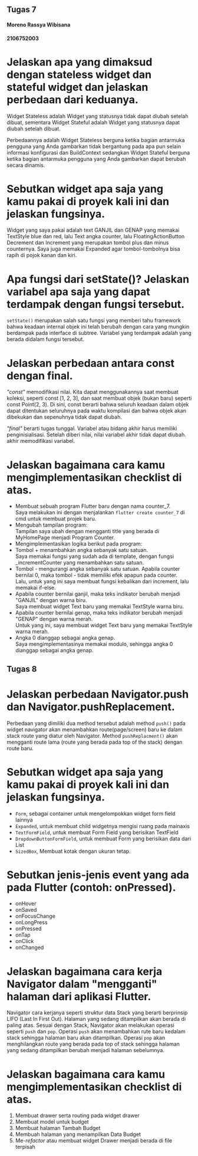## Tugas 7
#### Moreno Rassya Wibisana
#### 2106752003
 
# Jelaskan apa yang dimaksud dengan stateless widget dan stateful widget dan jelaskan perbedaan dari keduanya.

Widget Stateless adalah Widget yang statusnya tidak dapat diubah setelah dibuat, sementara Widget Stateful adalah Widget yang statusnya dapat diubah setelah dibuat.

Perbedaannya adalah Widget Stateless berguna ketika bagian antarmuka pengguna yang Anda gambarkan tidak bergantung pada apa pun selain informasi konfigurasi dan BuildContext sedangkan Widget Stateful berguna ketika bagian antarmuka pengguna yang Anda gambarkan dapat berubah secara dinamis.

# Sebutkan widget apa saja yang kamu pakai di proyek kali ini dan jelaskan fungsinya.
Widget yang saya pakai adalah text GANJIL dan GENAP yang memakai TextStyle blue dan red, lalu Text angka counter, lalu FloatingActionButton Decrement dan Increment yang merupakan tombol plus dan minus counternya. Saya juga memakai Expanded agar tombol-tombolnya bisa rapih di pojok kanan dan kiri.

# Apa fungsi dari setState()? Jelaskan variabel apa saja yang dapat terdampak dengan fungsi tersebut.
`setState()` merupakan salah satu fungsi yang memberi tahu framework bahwa keadaan internal objek ini telah berubah dengan cara yang mungkin berdampak pada interface di subtree. Variabel yang terdampak adalah yang berada didalam fungsi tersebut.

# Jelaskan perbedaan antara const dengan final.
_"const"_ memodifikasi nilai. Kita dapat menggunakannya saat membuat koleksi, seperti const [1, 2, 3], dan saat membuat objek (bukan baru) seperti const Point(2, 3). Di sini, const berarti bahwa seluruh keadaan dalam objek dapat ditentukan seluruhnya pada waktu kompilasi dan bahwa objek akan dibekukan dan sepenuhnya tidak dapat diubah.

_"final"_ berarti tugas tunggal. Variabel atau bidang akhir harus memiliki penginisialisasi. Setelah diberi nilai, nilai variabel akhir tidak dapat diubah. akhir memodifikasi variabel.

# Jelaskan bagaimana cara kamu mengimplementasikan checklist di atas.
- Membuat sebuah program Flutter baru dengan nama counter_7.
<br /> Saya melakukan ini dengan menjalankan `flutter create counter_7` di cmd untuk membuat projek baru.
- Mengubah tampilan program:
<br /> Tampilan saya ubah dengan mengganti title yang berada di MyHomePage menjadi Program Counter.
- Mengimplementasikan logika berikut pada program:
- Tombol + menambahkan angka sebanyak satu satuan.
<br /> Saya memakai fungsi yang sudah ada di template, dengan fungsi _incrementCounter yang menambahkan satu satuan.
- Tombol - mengurangi angka sebanyak satu satuan. Apabila counter bernilai 0, maka tombol - tidak memiliki efek apapun pada counter.
<br /> Lalu, untuk yang ini saya membuat fungsi kebalikan dari increment, lalu memakai if-else.
- Apabila counter bernilai ganjil, maka teks indikator berubah menjadi "GANJIL" dengan warna biru.
<br />Saya membuat widget Text baru yang memakai TextStyle warna biru.
- Apabila counter bernilai genap, maka teks indikator berubah menjadi "GENAP" dengan warna merah.
<br /> Untuk yang ini, saya membuat widget Text baru yang memakai TextStyle warna merah.
- Angka 0 dianggap sebagai angka genap.
<br /> Saya mengimplementasinya memakai modulo, sehingga angka 0 dianggap sebagai angka genap.

## Tugas 8

# Jelaskan perbedaan Navigator.push dan Navigator.pushReplacement.

Perbedaan yang dimiliki dua method tersebut adalah method `push()` pada widget navigator akan menambahkan route(page/screen) baru ke dalam stack route yang diatur oleh Navigator. Method `pushReplacment()` akan mengganti route lama (route yang berada pada top of the stack) dengan route baru.

# Sebutkan widget apa saja yang kamu pakai di proyek kali ini dan jelaskan fungsinya.

- `Form`, sebagai container untuk mengelompokkan widget form field lainnya
- `Expanded`, untuk membuat child widgetnya mengisi ruang pada mainaxis
- `TextFormField`, untuk membuat Form Field yang berisikan TextField
- `DropdownButtonFormField`, untuk membuat Form yang berisikan data dari List
- `SizedBox`, Membuat kotak dengan ukuran tetap.

# Sebutkan jenis-jenis event yang ada pada Flutter (contoh: onPressed).

- onHover
- onSaved
- onFocusChange
- onLongPress
- onPressed
- onTap
- onClick
- onChanged

# Jelaskan bagaimana cara kerja Navigator dalam "mengganti" halaman dari aplikasi Flutter.

Navigator cara kerjanya seperti struktur data Stack yang berarti berprinsip LIFO (Last In First Out). Halaman yang sedang ditampilkan akan berada di paling atas. Sesuai dengan Stack, Navigator akan melakukan operasi seperti `push` dan `pop`. Operasi `push` akan menambahkan rute baru kedalam stack sehingga halaman baru akan ditampilkan. Operasi `pop` akan menghilangkan route yang berada pada top of stack sehingga halaman yang sedang ditampilkan berubah menjadi halaman sebelumnya.

# Jelaskan bagaimana cara kamu mengimplementasikan checklist di atas.

1. Membuat drawer serta routing pada widget drawer
2. Membuat model untuk budget
3. Membuat halaman Tambah Budget
4. Membuah halaman yang menampilkan Data Budget
5. Me-*refactor* atau membuat widget Drawer menjadi berada di file terpisah 
